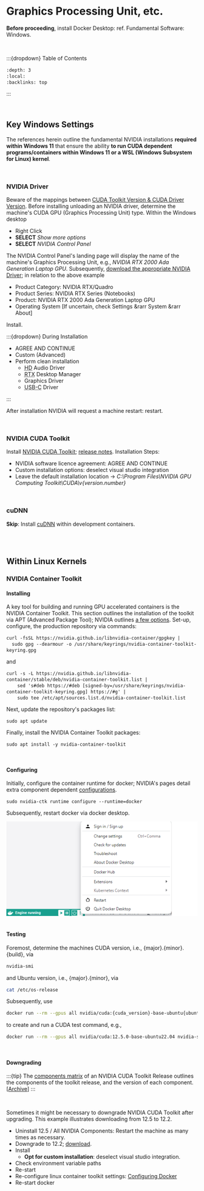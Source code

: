 
# Graphics Processing Unit, etc.

**Before proceeding**, install Docker Desktop: ref. Fundamental Software: Windows.

<br>

:::{dropdown} Table of Contents
```{contents}
:depth: 3
:local:
:backlinks: top
```
:::

<br>

## Key Windows Settings

The references herein outline the fundamental NVIDIA installations **required within Windows 11** that ensure the ability **to run CUDA dependent programs/containers within Windows 11 or a WSL (Windows Subsystem for Linux) kernel**. 

<br>
 
### NVIDIA Driver

Beware of the mappings between [CUDA Toolkit Version & CUDA Driver Version](https://docs.nvidia.com/cuda/cuda-toolkit-release-notes/index.html#id5:~:text=Windows%2C%20WSL-,CUDA%20Driver,-Running%20a%20CUDA).  Before installing unloading an NVIDIA driver, determine the machine's CUDA GPU (Graphics Processing Unit) type.  Within the Windows desktop

<ul class="disc">
  <li class="disc">Right Click</li>
  <li class="disc"><b>SELECT</b> <i>Show more options</i></li>
  <li class="disc"><b>SELECT</b> <i>NVIDIA Control Panel</i></li>
</ul>

The NVIDIA Control Panel's landing page will display the name of the machine's Graphics Processing Unit, e.g., *NVIDIA RTX 2000 Ada Generation Laptop GPU*.  Subsequently, [download the appropriate NVIDIA Driver](https://www.nvidia.com/en-gb/drivers/); in relation to the above example

<ul class="disc">
  <li class="disc">Product Category: NVIDIA RTX/Quadro</li>
  <li class="disc">Product Series: NVIDIA RTX Series (Notebooks)</li>
  <li class="disc">Product: NVIDIA RTX 2000 Ada Generation Laptop GPU</li>
  <li class="disc">Operating System [If uncertain, check Settings &rarr System &rarr About]</li>
</ul>

Install.

:::{dropdown} During Installation

<ul class="disc">
  <li class="disc">AGREE AND CONTINUE</li>
  <li class="disc">Custom (Advanced)</li>
  <li class="disc">Perform clean installation
    <ul class="circle">
      <li class="circle"><abbr title="High Definition">HD</abbr> Audio Driver</li>
      <li class="circle"><abbr title="Ray Tracing eXtreme">RTX</abbr> Desktop Manager</li>
      <li class="circle">Graphics Driver</li>
      <li class="circle"><abbr title="Universal Serial Bus Type C">USB-C</abbr> Driver</li>
    </ul>
  </li>
</ul>

:::

After installation NVIDIA will request a machine restart: restart.

<br>

### NVIDIA CUDA Toolkit

Install [NVIDIA CUDA Toolkit](https://developer.nvidia.com/cuda-downloads); [release notes](https://docs.nvidia.com/cuda/cuda-toolkit-release-notes/index.html).  Installation Steps:

<ul class="disc">
  <li class="disc">NVIDIA software licence agreement: AGREE AND CONTINUE</li>
  <li class="disc">Custom installation options: deselect visual studio integration</li>
  <li class="disc">Leave the default installation location &rarr; <i>C:\Program Files\NVIDIA GPU Computing Toolkit\CUDA\v{version.number}</i></li>
</ul>

<br>


### cuDNN

**Skip**: Install [cuDNN](https://developer.nvidia.com/cudnn) within development containers.


<br>
<br>

## Within Linux Kernels

### NVIDIA Container Toolkit

#### Installing

A key tool for building and running GPU accelerated containers is the NVIDIA Container Toolkit.  This section outlines the installation of the toolkit via APT (Advanced Package Tool); NVIDIA outlines [a few options](https://docs.nvidia.com/datacenter/cloud-native/container-toolkit/latest/install-guide.html#installing-the-nvidia-container-toolkit).  Set-up, configure, the production repository via commands:

```shell
curl -fsSL https://nvidia.github.io/libnvidia-container/gpgkey | 
  sudo gpg --dearmour -o /usr/share/keyrings/nvidia-container-toolkit-keyring.gpg
```

and

```shell
curl -s -L https://nvidia.github.io/libnvidia-container/stable/deb/nvidia-container-toolkit.list | 
    sed 's#deb https://#deb [signed-by=/usr/share/keyrings/nvidia-container-toolkit-keyring.gpg] https://#g' | 
    sudo tee /etc/apt/sources.list.d/nvidia-container-toolkit.list
```

Next, update the repository's packages list:

```shell
sudo apt update
```

Finally, install the NVIDIA Container Toolkit packages:

```shell
sudo apt install -y nvidia-container-toolkit
```

<br>

#### Configuring

Initially, configure the container runtime for docker; NVIDIA's pages detail extra component dependent [configurations](https://docs.nvidia.com/datacenter/cloud-native/container-toolkit/latest/install-guide.html#configuration).  

```shell
sudo nvidia-ctk runtime configure --runtime=docker
```

Subsequently, restart docker via docker desktop.

<img src="../../../../assets/engine.png" alt="Docker Engine">

<br>
<br>

#### Testing

Foremost, determine the machines CUDA version, i.e.,  {major}.{minor}.{build}, via

```bash
nvidia-smi
```

and Ubuntu version, i.e., {major}.{minor}, via

```bash
cat /etc/os-release
```

Subsequently, use

```bash
docker run --rm --gpus all nvidia/cuda:{cuda_version}-base-ubuntu{ubuntu_version} nvidia-smi
```

to create and run a CUDA test command, e.g.,

```bash
docker run --rm --gpus all nvidia/cuda:12.5.0-base-ubuntu22.04 nvidia-smi
```

<br>

#### Downgrading

:::{tip}
The <a href="https://docs.nvidia.com/cuda/cuda-toolkit-release-notes/#cuda-toolkit-major-component-versions" target="_blank">components matrix</a> of an NVIDIA CUDA Toolkit Release outlines the components of the toolkit release, and the version of each component.   [<a href="https://docs.nvidia.com/cuda/archive/" target="">Archive</a>]
:::

<br>

Sometimes it might be necessary to downgrade NVIDIA CUDA Toolkit after upgrading.  This example illustrates downloading from 12.5 to 12.2.

<ul class="disc">
  <li class="disc">Uninstall 12.5 / All NVIDIA Components: Restart the machine as many times as necessary.</li>
  <li class="disc">Downgrade to 12.2; <a href="https://developer.nvidia.com/cuda-12-2-0-download-archive?target_os=Windows&target_arch=x86_64&target_version=11">download</a>.</li>
  <li class="disc">Install<ul class="circle"><li class="circle"><b>Opt for custom installation</b>: deselect visual studio integration.</li></ul></li>
  <li class="disc">Check environment variable paths</li>
  <li class="disc">Re-start</li>
  <li class="disc">Re-configure linux container toolkit settings: <a href="https://docs.nvidia.com/datacenter/cloud-native/container-toolkit/latest/install-guide.html#configuring-docker">Configuring Docker</a></li>
  <li class="disc">Re-start docker</li>
</ul>

<br>
<br>

<br>
<br>

<br>
<br>

<br>
<br>
